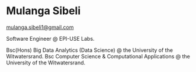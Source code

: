 # Mulanga Sibeli

mulanga.sibeli1@gmail.com

Software Engineer @ EPI-USE Labs.

Bsc(Hons) Big Data Analytics (Data Science) @ the University of the Witwatersrand.
Bsc Computer Science & Computational Applications @ the University of the Witwatersrand.
